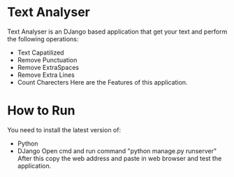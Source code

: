# Text Analyser
Text Analyser is an DJango based application that get your text and perform the following operations:
* Text Capatilized
* Remove Punctuation
* Remove ExtraSpaces
* Remove Extra Lines
* Count Charecters
Here are the Features of this application.
# How to Run
You need to install the latest version of:
* Python
* DJango
Open cmd and run command "python manage.py runserver"
After this copy the web address and paste in web browser and test the application.
